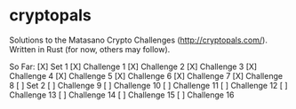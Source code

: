 cryptopals
==========

Solutions to the Matasano Crypto Challenges (http://cryptopals.com/). Written in Rust (for now, others may follow).

So Far:
[X] Set 1
  [X] Challenge 1
  [X] Challenge 2
  [X] Challenge 3
  [X] Challenge 4
  [X] Challenge 5
  [X] Challenge 6
  [X] Challenge 7
  [X] Challenge 8
[ ] Set 2
  [ ] Challenge 9
  [ ] Challenge 10
  [ ] Challenge 11
  [ ] Challenge 12
  [ ] Challenge 13
  [ ] Challenge 14
  [ ] Challenge 15
  [ ] Challenge 16
